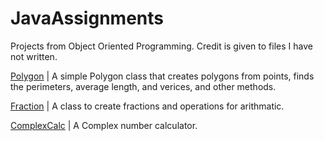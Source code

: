 # JavaAssignments
Projects from Object Oriented Programming. Credit is given to files I have not written.

[Polygon](/JavaAssignments/tree/master/Polygon) | A simple Polygon class that creates polygons from points, finds the perimeters, average length, and verices, and other methods. 

[Fraction](/JavaAssignments/tree/master/Fraction) | A class to create fractions and operations for arithmatic. 

[ComplexCalc](/JavaAssignments/tree/master/ComplexCalc) | A Complex number calculator. 
